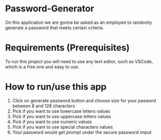 # Password-Generator
On this application we are gonna be asked as an employee to randomly generate a password that meets certain criteria.
# Requirements (Prerequisites)
To run this project you will need to use any text editor, such as VSCode, which is a free one and easy to use.
# How to run/use this app
1. Click on generate password button and choose size for your pasword between 8 and 128 characters
2. Pick if you want to use lowercase letters values
3. Pick if you want to use uppercase letters values
4. Pick if you want to use numeric values
5. Pick if you want to use special characters values
6. Your password would get prompt under the secure password imput

    
